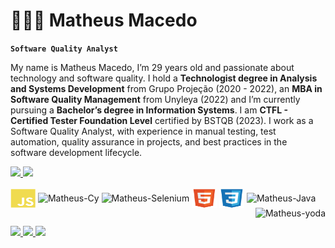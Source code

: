 # 👨🏽‍💻  Matheus Macedo

**`Software Quality Analyst`**

My name is Matheus Macedo, I’m 29 years old and passionate about technology and software quality. I hold a **Technologist degree in Analysis and Systems Development** from Grupo Projeção (2020 - 2022), an **MBA in Software Quality Management** from Unyleya (2022) and I’m currently pursuing a **Bachelor’s degree in Information Systems**. I am **CTFL - Certified Tester Foundation Level** certified by BSTQB (2023). I work as a Software Quality Analyst, with experience in manual testing, test automation, quality assurance in projects, and best practices in the software development lifecycle.


<div>
  <a href="https://github.com/matheusalexan">
    <img height="180em" src="https://github-readme-stats.vercel.app/api?username=matheusalexan&show_icons=true&theme=radical&include_all_commits=true&count_private=true"/>
    <img height="180em" src="https://github-readme-stats.vercel.app/api/top-langs/?username=matheusalexan&layout=compact&langs_count=16&theme=radical"/>
  </a>

  
<div style="display: inline_block"><br>
  <img align="center" alt="Matheus-Js" height="30" width="40" src="https://raw.githubusercontent.com/devicons/devicon/master/icons/javascript/javascript-plain.svg">
  <img align="center" alt="Matheus-Cy" height="30" width="40" src="https://cdn.jsdelivr.net/gh/devicons/devicon@latest/icons/cypressio/cypressio-original.svg">
  <img align="center" alt="Matheus-Selenium" height="30" width="40" src="https://cdn.jsdelivr.net/gh/devicons/devicon@latest/icons/selenium/selenium-original.svg">
  <img align="center" alt="Matheus-HTML" height="30" width="40" src="https://raw.githubusercontent.com/devicons/devicon/master/icons/html5/html5-original.svg">
  <img align="center" alt="Matheus-CSS" height="30" width="40" src="https://raw.githubusercontent.com/devicons/devicon/master/icons/css3/css3-original.svg">
  <img align="center" alt="Matheus-Java" height="30" width="40" src="https://cdn.jsdelivr.net/gh/devicons/devicon@latest/icons/java/java-original-wordmark.svg">
  <img align="right" alt="Matheus-yoda" src="https://cdn.discordapp.com/attachments/795358919417397249/825430589581688872/hi.gif">
</div>


##

<div>
  <a href="mailto:macedo.matheus.df@gmail.com" target="_blank">
    <img src="https://img.shields.io/badge/-Gmail-%23333?style=for-the-badge&logo=gmail&logoColor=white">
  </a>
  <a href="https://www.linkedin.com/in/matheusaalexandre" target="_blank">
    <img src="https://img.shields.io/badge/-LinkedIn-%230077B5?style=for-the-badge&logo=linkedin&logoColor=white](https://www.linkedin.com/in/matheusaalexandre/)">
  </a>
  <a href="https://discord.gg/matheusmacedo_27904" target="_blank">
    <img src="https://img.shields.io/badge/Discord-7289DA?style=for-the-badge&logo=discord&logoColor=white">
  </a>
</div>



